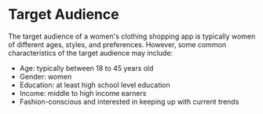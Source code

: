 # Target Audience

The target audience of a women's clothing shopping app is typically women of different ages, styles, and preferences. However, some common characteristics of the target audience may include:

- Age: typically between 18 to 45 years old
- Gender: women
- Education: at least high school level education
- Income: middle to high income earners
- Fashion-conscious and interested in keeping up with current trends